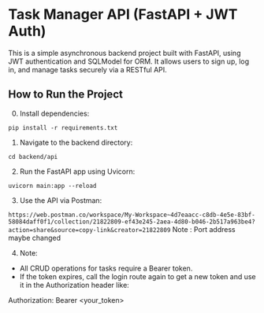
# Task Manager API (FastAPI + JWT Auth)

This is a simple asynchronous backend project built with FastAPI, using JWT authentication and SQLModel for ORM. It allows users to sign up, log in, and manage tasks securely via a RESTful API.

## How to Run the Project

0) Install dependencies:

```pip install -r requirements.txt```

1) Navigate to the backend directory:

```cd backend/api```

2) Run the FastAPI app using Uvicorn:

```uvicorn main:app --reload```

3) Use the API via Postman:

```https://web.postman.co/workspace/My-Workspace~4d7eaacc-c8db-4e5e-83bf-58084daff0f1/collection/21822809-ef43e245-2aea-4d80-b046-2b517a963be4?action=share&source=copy-link&creator=21822809```
Note : Port address maybe changed

4) Note:
- All CRUD operations for tasks require a Bearer token.
- If the token expires, call the login route again to get a new token and use it in the Authorization header like:

Authorization: Bearer <your_token>
